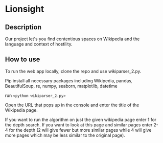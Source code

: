 # Lionsight

## Description

Our project let's you find contentious spaces on Wikipedia and the language and context of hostility.

## How to use

To run the web app locally, clone the repo and use wikiparser_2.py.

Pip install all necessary packages including Wikipedia, pandas, BeautifulSoup, re, numpy, seaborn, matplotlib, datetime

run `<python wikiparser_2.py>`

Open the URL that pops up in the console and enter the title of the Wikipedia page.

If you want to run the algorithm on just the given wikipedia page enter 1 for the depth search. If you want to look at this page and similar pages enter 2-4 for the depth (2 will give fewer but more similar pages while 4 will give more pages which may be less similar to the original page).


